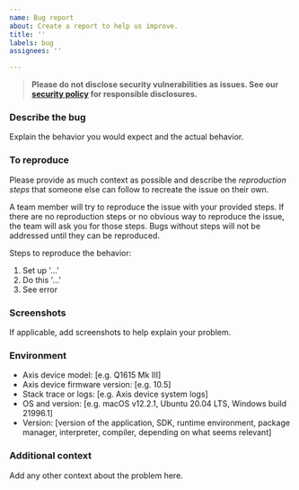```yaml
---
name: Bug report
about: Create a report to help us improve.
title: ''
labels: bug
assignees: ''

---
```


> **Please do not disclose security vulnerabilities as issues. See our [security policy](../../SECURITY.md) for responsible disclosures.**

### Describe the bug

Explain the behavior you would expect and the actual behavior.

### To reproduce

Please provide as much context as possible and describe the *reproduction steps* that someone else can follow to recreate the issue on their own.

A team member will try to reproduce the issue with your provided steps. If there are no reproduction steps or no obvious way to reproduce the issue, the team will ask you for those steps. Bugs without steps will not be addressed until they can be reproduced.

Steps to reproduce the behavior:

1. Set up '...'
2. Do this '...'
3. See error

### Screenshots

If applicable, add screenshots to help explain your problem.

### Environment

- Axis device model: [e.g. Q1615 Mk III]
- Axis device firmware version: [e.g. 10.5]
- Stack trace or logs: [e.g. Axis device system logs]
- OS and version: [e.g. macOS v12.2.1, Ubuntu 20.04 LTS, Windows build 21996.1]
- Version: [version of the application, SDK, runtime environment, package manager, interpreter, compiler, depending on what seems relevant]

### Additional context

Add any other context about the problem here.
